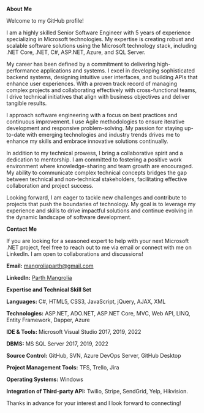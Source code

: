 **About Me**

Welcome to my GitHub profile!

I am a highly skilled Senior Software Engineer with 5 years of experience specializing in Microsoft technologies. My expertise is creating robust and scalable software solutions using the Microsoft technology stack, including .NET Core, .NET, C#, ASP.NET, Azure, and SQL Server.

My career has been defined by a commitment to delivering high-performance applications and systems. I excel in developing sophisticated backend systems, designing intuitive user interfaces, and building APIs that enhance user experiences. With a proven track record of managing complex projects and collaborating effectively with cross-functional teams, I drive technical initiatives that align with business objectives and deliver tangible results.

I approach software engineering with a focus on best practices and continuous improvement. I use Agile methodologies to ensure iterative development and responsive problem-solving. My passion for staying up-to-date with emerging technologies and industry trends drives me to enhance my skills and embrace innovative solutions continually.

In addition to my technical prowess, I bring a collaborative spirit and a dedication to mentorship. I am committed to fostering a positive work environment where knowledge-sharing and team growth are encouraged. My ability to communicate complex technical concepts bridges the gap between technical and non-technical stakeholders, facilitating effective collaboration and project success.

Looking forward, I am eager to tackle new challenges and contribute to projects that push the boundaries of technology. My goal is to leverage my experience and skills to drive impactful solutions and continue evolving in the dynamic landscape of software development.

**Contact Me**

If you are looking for a seasoned expert to help with your next Microsoft .NET project, feel free to reach out to me via email or connect with me on LinkedIn. I am open to collaborations and discussions!

**Email:** mangroliaparth@gmail.com

**LinkedIn:** [Parth Mangrolia](https://www.linkedin.com/in/parth-mangrolia-pm/)

**Expertise and Technical Skill Set**

**Languages:** C#, HTML5, CSS3, JavaScript, jQuery, AJAX, XML

**Technologies:** ASP.NET, ADO.NET, ASP.NET Core, MVC, Web API, LINQ, Entity Framework, Dapper, Azure

**IDE & Tools:** Microsoft Visual Studio 2017, 2019, 2022

**DBMS:** MS SQL Server 2017, 2019, 2022

**Source Control:** GitHub, SVN, Azure DevOps Server, GitHub Desktop

**Project Management Tools:** TFS, Trello, Jira

**Operating Systems:** Windows

**Integration of Third-party API:** Twilio, Stripe, SendGrid, Yelp, Hikvision.

Thanks in advance for your interest and I look forward to connecting!
